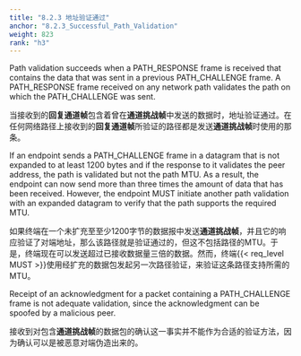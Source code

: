 ```yaml
---
title: "8.2.3 地址验证通过"
anchor: "8.2.3_Successful_Path_Validation"
weight: 823
rank: "h3"
---
```


Path validation succeeds when a PATH_RESPONSE frame is received that contains the data that was sent in a previous PATH_CHALLENGE frame. A PATH_RESPONSE frame received on any network path validates the path on which the PATH_CHALLENGE was sent.

当接收到的**回复通道帧**包含着曾在**通道挑战帧**中发送的数据时，地址验证通过。在任何网络路径上接收到的**回复通道帧**所验证的路径都是发送**通道挑战帧**时使用的那条。

If an endpoint sends a PATH_CHALLENGE frame in a datagram that is not expanded to at least 1200 bytes and if the response to it validates the peer address, the path is validated but not the path MTU. As a result, the endpoint can now send more than three times the amount of data that has been received. However, the endpoint MUST initiate another path validation with an expanded datagram to verify that the path supports the required MTU.

如果终端在一个未扩充至至少1200字节的数据报中发送**通道挑战帧**，并且它的响应验证了对端地址，那么该路径就是验证通过的，但这不包括路径的MTU。于是，终端现在可以发送超过已接收数据量三倍的数据。然而，终端{{< req_level MUST >}}使用经扩充的数据包发起另一次路径验证，来验证这条路径支持所需的MTU。

Receipt of an acknowledgment for a packet containing a PATH_CHALLENGE frame is not adequate validation, since the acknowledgment can be spoofed by a malicious peer.

接收到对包含**通道挑战帧**的数据包的确认这一事实并不能作为合适的验证方法，因为确认可以是被恶意对端伪造出来的。
